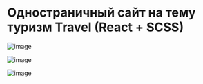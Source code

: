# Одностраничный сайт на тему туризм Travel (React + SCSS)

![image](https://github.com/Lunat11cc/travel-react/assets/107105044/af5dadf0-19d6-4fd8-9251-1f1b2b8a9163)

![image](https://github.com/Lunat11cc/travel-react/assets/107105044/8a89140e-ab5d-4310-a947-63996f562469)

![image](https://github.com/Lunat11cc/travel-react/assets/107105044/e6576e76-4fcf-4254-b214-d27b2a571fa7)
